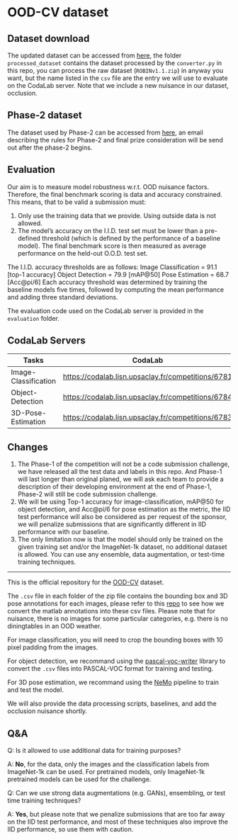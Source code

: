 # OOD-CV dataset

## Dataset download

The updated dataset can be accessed from [here](https://drive.google.com/drive/folders/1Q-4iqAdPyHCPTGYRQ7B-mYpLbQ9_v84h?usp=sharing), the folder `processed_dataset` contains the dataset processed by the `converter.py` in this repo, you can process the raw dataset (`ROBINv1.1.zip`) in anyway you want, but the name listed in the `csv` file are the entry we will use to evaluate on the CodaLab server.
Note that we include a new nuisance in our dataset, occlusion.

## Phase-2 dataset

The dataset used by Phase-2 can be accessed from [here](https://drive.google.com/drive/folders/1Z3zgUTdgWFReQxWFwy1IfXomNQgOW6TE?usp=sharing), an email describing the rules for Phase-2 and final prize consideration will be send out after the phase-2 begins.


## Evaluation

Our aim is to measure model robustness w.r.t. OOD nuisance factors. Therefore, the final benchmark scoring is data and accuracy constrained. This means, that to be valid a submission must:
1) Only use the training data that we provide. Using outside data is not allowed.
2) The model’s accuracy on the I.I.D. test set must be lower than a pre-defined threshold (which is defined by the performance of a baseline model).
The final benchmark score is then measured as average performance on the held-out O.O.D. test set.

The I.I.D. accuracy thresholds are as follows:
Image Classification = 91.1 [top-1 accuracy]
Object Detection = 79.9 [mAP@50]
Pose Estimation = 68.7 [Acc@pi/6]
Each accuracy threshold was determined by training the baseline models five times, followed by computing the mean performance and adding three standard deviations.

The evaluation code used on the CodaLab server is provided in the `evaluation` folder.

## CodaLab Servers

| Tasks                | CodaLab                                            |
|----------------------|----------------------------------------------------|
| Image-Classification | https://codalab.lisn.upsaclay.fr/competitions/6781 |
| Object-Detection     | https://codalab.lisn.upsaclay.fr/competitions/6784 |
| 3D-Pose-Estimation   | https://codalab.lisn.upsaclay.fr/competitions/6783 |


## Changes

1. The Phase-1 of the competition will not be a code submission challenge, we have released all the test data and labels in this repo. And Phase-1 will last longer than original planed, we will ask each team to provide a description of their developing environment at the end of Phase-1, Phase-2 will still be code submission challenge.
2. We will be using Top-1 accuracy for image-classification, mAP@50 for object detection, and Acc@pi/6 for pose estimation as the metric, the IID test performance will also be considered as per request of the sponsor, we will penalize submissions that are significantly different in IID performance with our baseline.
3. The only limitation now is that the model should only be trained on the given training set and/or the ImageNet-1k dataset, no additional dataset is allowed. You can use any ensemble, data augmentation, or test-time training techniques.

---

This is the official repository for the [OOD-CV](https://arxiv.org/abs/2111.14341) dataset.

The `.csv` file in each folder of the zip file contains the bounding box and 3D pose annotations for each images, please refer to this [repo](https://github.com/YoungXIAO13/PoseContrast/blob/main/data/Pascal3D/create_annotation.py) to see how we convert the matlab annotations into these csv files. Please note that for nuisance, there is no images for some particular categories, e.g. there is no diningtables in an OOD weather.

For image classification, you will need to crop the bounding boxes with 10 pixel padding from the images.

For object detection, we recommand using the [pascal-voc-writer](https://github.com/AndrewCarterUK/pascal-voc-writer) library to convert the `.csv` files into PASCAL-VOC format for training and testing.

For 3D pose estimation, we recommand using the [NeMo](https://github.com/Angtian/NeMo) pipeline to train and test the model.

We will also provide the data processing scripts, baselines, and add the occlusion nuisance shortly.


## Q&A

Q: Is it allowed to use additional data for training purposes?

A: **No**, for the data, only the images and the classification labels from ImageNet-1k can be used. For pretrained models, only ImageNet-1k pretrained models can be used for the challenge.

Q: Can we use strong data augmentations (e.g. GANs), ensembling, or test time training techniques?

A: **Yes**, but please note that we penalize submissions that are too far away on the IID test performance, and most of these techniques also improve the IID performance, so use them with caution.






